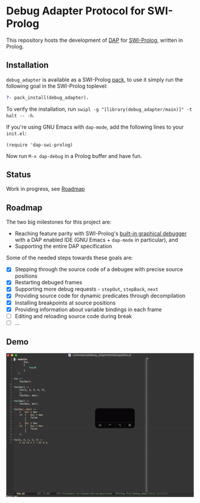 # Debug Adapter Protocol for SWI-Prolog
This repository hosts the development of [DAP](https://microsoft.github.io/debug-adapter-protocol/) for [SWI-Prolog](https://www.swi-prolog.org/), written in Prolog.

## Installation

`debug_adapter` is available as a SWI-Prolog [pack](https://www.swi-prolog.org/pack/list?p=debug_adapter), to use it simply run the following goal in the SWI-Prolog toplevel:
```prolog
?- pack_install(debug_adapter).
```

To verify the installation, run `swipl -g "[library(debug_adapter/main)]" -t halt -- -h`.

If you're using GNU Emacs with `dap-mode`, add the following lines to your `init.el`:
```elisp
(require 'dap-swi-prolog)
```

Now run `M-x dap-debug` in a Prolog buffer and have fun.

## Status
Work in progress, see [Roadmap](#roadmap)

## Roadmap
The two big milestones for this project are:
* Reaching feature parity with SWI-Prolog's [built-in graphical debugger](https://www.swi-prolog.org/pldoc/man?section=guitracer) with a DAP enabled IDE (GNU Emacs + `dap-mode` in particular), and
* Supporting the entire DAP specification

Some of the needed steps towards these goals are:

- [x] Stepping through the source code of a debugee with precise source positions
- [x] Restarting debuged frames
- [x] Supporting more debug requests - `stepOut`, `stepBack`, `next`
- [x] Providing source code for dynamic predicates through decompilation
- [x] Installing breakpoints at source positions
- [x] Providing information about variable bindings in each frame
- [ ] Editing and reloading source code during break
- [ ] ...

## Demo
![stepIn Demo](stepIn.gif)

